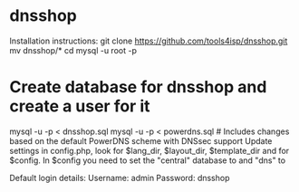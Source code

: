 dnsshop
=======

Installation instructions:
git clone https://github.com/tools4isp/dnsshop.git
mv dnsshop/* <location where you want the files>
cd <location where you want the files>
mysql -u root -p
# Create database for dnsshop and create a user for it
mysql -u <dnsshop mysql user> -p <dnsshop mysql database> < dnsshop.sql
mysql -u <powerdns mysql user> -p <powerdns mysql database> < powerdns.sql # Includes changes based on the default PowerDNS scheme with DNSsec support
Update settings in config.php, look for $lang_dir, $layout_dir, $template_dir and for $config. In $config you need to set the "central" database to <dnsshop mysql database> and "dns" to <powerdns database>

Default login details:
Username: admin
Password: dnsshop

